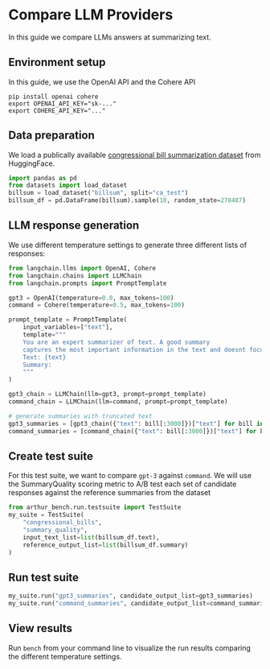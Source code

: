 # Compare LLM Providers

In this guide we compare LLMs answers at summarizing text.

## Environment setup

In this guide, we use the OpenAI API and the Cohere API
```
pip install openai cohere
export OPENAI_API_KEY="sk-..."
export COHERE_API_KEY="..."
```

## Data preparation

We load a publically available [congressional bill summarization dataset](https://huggingface.co/datasets/billsum) from HuggingFace.

```python
import pandas as pd
from datasets import load_dataset
billsum = load_dataset("billsum", split="ca_test")
billsum_df = pd.DataFrame(billsum).sample(10, random_state=278487)
```

## LLM response generation

We use different temperature settings to generate three different lists of responses:

```python
from langchain.llms import OpenAI, Cohere
from langchain.chains import LLMChain
from langchain.prompts import PromptTemplate

gpt3 = OpenAI(temperature=0.0, max_tokens=100)
command = Cohere(temperature=0.5, max_tokens=100)

prompt_template = PromptTemplate(
	input_variables=["text"],
	template="""
	You are an expert summarizer of text. A good summary 
	captures the most important information in the text and doesnt focus too much on small details.
	Text: {text}
	Summary:
	"""
)

gpt3_chain = LLMChain(llm=gpt3, prompt=prompt_template)
command_chain = LLMChain(llm=command, prompt=prompt_template)

# generate summaries with truncated text
gpt3_summaries = [gpt3_chain({"text": bill[:3000]})["text"] for bill in billsum_df.text]
command_summaries = [command_chain({"text": bill[:3000]})["text"] for bill in billsum_df.text]
```

## Create test suite

For this test suite, we want to compare `gpt-3` against `command`. We will use the SummaryQuality scoring metric to A/B test each set of candidate responses against the reference summaries from the dataset

```python
from arthur_bench.run.testsuite import TestSuite
my_suite = TestSuite(
	"congressional_bills", 
	"summary_quality", 
	input_text_list=list(billsum_df.text),
	reference_output_list=list(billsum_df.summary)
)
```

## Run test suite

```python
my_suite.run("gpt3_summaries", candidate_output_list=gpt3_summaries)
my_suite.run("command_summaries", candidate_output_list=command_summaries)
```

## View results

Run `bench` from your command line to visualize the run results comparing the different temperature settings.
